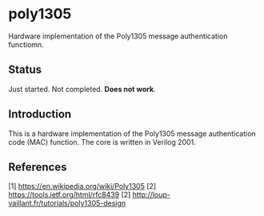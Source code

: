 # poly1305
Hardware implementation of the Poly1305 message authentication functiomn.


## Status
Just started. Not completed. **Does not work**.


## Introduction
This is a hardware implementation of the Poly1305 message authentication
code (MAC) function. The core is written in Verilog 2001.


## References
[1] https://en.wikipedia.org/wiki/Poly1305
[2] https://tools.ietf.org/html/rfc8439
[2] http://loup-vaillant.fr/tutorials/poly1305-design
